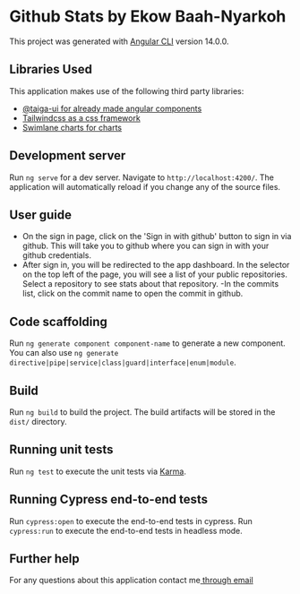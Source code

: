 
#  Github Stats by Ekow Baah-Nyarkoh

  

This project was generated with [Angular CLI](https://github.com/angular/angular-cli) version 14.0.0.

  
 ##   Libraries Used
  This application makes use of the following third party libraries:
  

 - [@taiga-ui for already made angular components](https://taiga-ui.dev/) 
 - [Tailwindcss as a css framework ](https://tailwindcss.com/) 
 - [Swimlane charts for charts ](https://swimlane.gitbook.io/ngx-charts/)

##  Development server

  

Run `ng serve` for a dev server. Navigate to `http://localhost:4200/`. The application will automatically reload if you change any of the source files.



 ##  User guide
 

 - On the sign in page, click on the 'Sign in with github' button to sign in via github. This will take you to github where you can sign in with your github credentials.
 - After sign in, you will be redirected to the app dashboard. In the selector on the top left of the page, you will see a list of your public repositories. Select a repository to see stats about that repository.
 -In the commits list, click on the commit name to open the commit in github.

##  Code scaffolding

  

Run `ng generate component component-name` to generate a new component. You can also use `ng generate directive|pipe|service|class|guard|interface|enum|module`.

  

##  Build

  

Run `ng build` to build the project. The build artifacts will be stored in the `dist/` directory.

  

##  Running unit tests

  

Run `ng test` to execute the unit tests via [Karma](https://karma-runner.github.io).

  

##  Running Cypress end-to-end tests

  

Run `cypress:open` to execute the end-to-end tests in cypress. Run `cypress:run` to execute the end-to-end tests in headless mode.

  

##  Further help

 For any questions about this application contact me[ through email](mailto:baahekow1@gmail.com)
